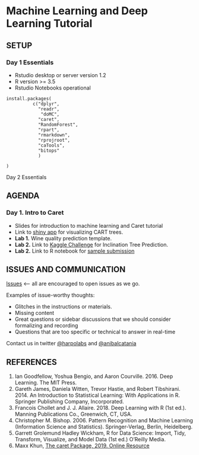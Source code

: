 # Machine Learning and Deep Learning Tutorial

## SETUP

### Day 1 Essentials 


* Rstudio desktop or server version 1.2
* R version >= 3.5
* Rstudio Notebooks  operational


```
install.packages(
          c("dplyr",
            "readr",
             "doMC",
            "caret",
            "RandomForest",
            "rpart",
            "rmarkdown",
            "rprojroot",
            "caTools",
            "bitops"
            )
  
)
```
Day 2 Essentials



## AGENDA
### Day 1. Intro to Caret
* Slides for introduction to machine learning and Caret tutorial
* Link to [shiny app](https://harpomaxx.shinyapps.io/dtdemo/) for visualizing CART trees.
* **Lab 1.** Wine quality prediction template.
* **Lab 2.** Link to [Kaggle Challenge](http://bit.ly/kaggle-tree-2019) for Inclination Tree Prediction. 
* **Lab 2.** Link to R notebook for [sample submission](http://rpubs.com/harpomaxx/am2017hackatonejemplo)


## ISSUES AND COMMUNICATION

[Issues](https://github.com/harpomaxx/intro-mldl-r/issues) <-- all are encouraged to open issues as we go. 

Examples of issue-worthy thoughts:

* Glitches in the instructions or materials.
* Missing content
* Great questions or sidebar discussions that we should consider formalizing and recording
* Questions that are too specific or technical to answer in real-time


Contact us in twitter [@harpolabs](http://www.twitter.com/harpomaxx) and [@anibalcatania](https://twitter.com/anibalcatania)

## REFERENCES

1. Ian Goodfellow, Yoshua Bengio, and Aaron Courville. 2016. Deep Learning.
The MIT Press.
2.  Gareth James, Daniela Witten, Trevor Hastie, and Robert Tibshirani. 2014. An
Introduction to Statistical Learning: With Applications in R. Springer Publishing
Company, Incorporated.
3. Francois Chollet and J. J. Allaire. 2018. Deep Learning with R (1st ed.).
Manning Publications Co., Greenwich, CT, USA.
4. Christopher M. Bishop. 2006. Pattern Recognition and Machine Learning
(Information Science and Statistics). Springer-Verlag, Berlin, Heidelberg.
6. Garrett Grolemund Hadley Wickham, R for Data Science: Import, Tidy,
Transform, Visualize, and Model Data (1st ed.) O’Reilly Media.
7. Maxx Khun, [The caret Package, 2019. Online Resource](https://topepo.github.io/caret/)